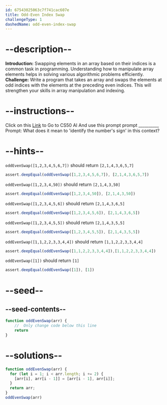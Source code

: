 ```yaml
---
id: 67543025063c7f741cac607e
title: Odd-Even Index Swap
challengeType: 1
dashedName: odd-even-index-swap
---
```


# --description--

**Introduction:**
Swapping elements in an array based on their indices is a common task in programming. Understanding how to manipulate array elements helps in solving various algorithmic problems efficiently.
<br>
**Challenge:**
Write a program that takes an array and swaps the elements at odd indices with the elements at the preceding even indices. This will strengthen your skills in array manipulation and indexing.

# --instructions--

Click on this <a href = "https://cs50.ai/chat">Link</a>  to Go to CS50 AI 
And use this prompt prompt __________
Prompt: What does it mean to 'identify the number's sign' in this context?

# --hints--

`oddEvenSwap([1,2,3,4,5,6,7])` should return `[2,1,4,3,6,5,7]`

```js
assert.deepEqual(oddEvenSwap([1,2,3,4,5,6,7]), [2,1,4,3,6,5,7])
```

`oddEvenSwap([1,2,3,4,50])` should return `[2,1,4,3,50]`

```js
assert.deepEqual(oddEvenSwap([1,2,3,4,50]), [2,1,4,3,50])
```

`oddEvenSwap([1,2,3,4,5,6])` should return `[2,1,4,3,6,5]`

```js
assert.deepEqual(oddEvenSwap([1,2,3,4,5,6]), [2,1,4,3,6,5])
```

`oddEvenSwap([1,2,3,4,5,5])` should return `[2,1,4,3,5,5]`

```js
assert.deepEqual(oddEvenSwap([1,2,3,4,5,5]), [2,1,4,3,5,5])
```

`oddEvenSwap([1,1,2,2,3,3,4,4])` should return `[1,1,2,2,3,3,4,4]`

```js
assert.deepEqual(oddEvenSwap([1,1,2,2,3,3,4,4]),[1,1,2,2,3,3,4,4])
```

`oddEvenSwap([1])` should return `[1]`

```js
assert.deepEqual(oddEvenSwap([1]), [1])
```

# --seed--
## --seed-contents--

```js
function oddEvenSwap(arr) {
	//  Only change code below this line
	return
}
```

# --solutions--

```js
function oddEvenSwap(arr) {
  for (let i = 1; i < arr.length; i += 2) {
    [arr[i], arr[i - 1]] = [arr[i - 1], arr[i]];
  }
  return arr;
}
oddEvenSwap(arr)
```
